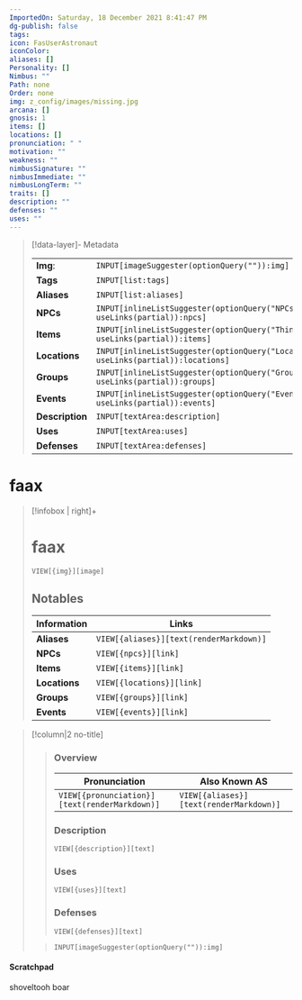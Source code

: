 ```yaml
---
ImportedOn: Saturday, 18 December 2021 8:41:47 PM
dg-publish: false
tags: 
icon: FasUserAstronaut
iconColor: 
aliases: []
Personality: []
Nimbus: ""
Path: none
Order: none
img: z_config/images/missing.jpg
arcana: []
gnosis: 1
items: []
locations: []
pronunciation: " "
motivation: ""
weakness: ""
nimbusSignature: ""
nimbusImmediate: ""
nimbusLongTerm: ""
traits: []
description: ""
defenses: ""
uses: ""
---
```

> [!data-layer]- Metadata
>
> |                                       |                                  |
>| ----- | ----- |
>| **Img**: |`INPUT[imageSuggester(optionQuery("")):img]`|
> |**Tags**|`INPUT[list:tags]`|
> |**Aliases**|`INPUT[list:aliases]`|
> |**NPCs** | `INPUT[inlineListSuggester(optionQuery("NPCs"), useLinks(partial)):npcs]`|
> |**Items** | `INPUT[inlineListSuggester(optionQuery("Things"), useLinks(partial)):items]`|
> |**Locations** | `INPUT[inlineListSuggester(optionQuery("Locations"), useLinks(partial)):locations]`|
> |**Groups** | `INPUT[inlineListSuggester(optionQuery("Groups"), useLinks(partial)):groups]`|
> |**Events** | `INPUT[inlineListSuggester(optionQuery("Events"), useLinks(partial)):events]`|
> |**Description** |`INPUT[textArea:description]`|
> |**Uses** |`INPUT[textArea:uses]`|
> |**Defenses** |`INPUT[textArea:defenses]`|

# faax
> [!infobox | right]+
> # faax
> `VIEW[{img}][image]`
> ## Notables
> |  Information | Links |
> | --- | --- |
> | **Aliases** | `VIEW[{aliases}][text(renderMarkdown)]` |
> | **NPCs** | `VIEW[{npcs}][link]` |
> | **Items** | `VIEW[{items}][link]` |
> | **Locations** | `VIEW[{locations}][link]` |
> | **Groups** | `VIEW[{groups}][link]` |
> | **Events** | `VIEW[{events}][link]` |

> [!column|2 no-title]
>
>>
>> ### Overview
>>| Pronunciation | Also Known AS|
>>| ----- | ----- |
>>|`VIEW[{pronunciation}][text(renderMarkdown)]`|`VIEW[{aliases}][text(renderMarkdown)]`|
>>### Description
>>  `VIEW[{description}][text]`
>>### Uses
>>  `VIEW[{uses}][text]`
>>### Defenses
>>  `VIEW[{defenses}][text]`
>
>> 
>> `INPUT[imageSuggester(optionQuery("")):img]`

#### Scratchpad
shoveltooh boar